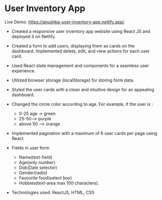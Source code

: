 # User Inventory App
Live Demo: https://anushka-user-inventory-app.netlify.app/

- Created a responsive user inventory app website using React JS and deployed it on Netlify.
  
- Created a form to add users, displaying them as cards on the dashboard. Implemented delete, edit, and view actions for each user card.
  
- Used React state management and components for a seamless user experience.

- Utilized browser storage (localStorage) for storing form data.
  
- Styled the user cards with a clean and intuitive design for an appealing dashboard.
  
- Changed the circle color according to age.
For example, if the user is :
  - 0-25 age -> green
  - 25-50--> purple
  - above 50 --> orange

- Implemented pagination with a maximum of 6 user cards per page using React.

- Fields in user form
  - Name(text-field)
  - Age(only number)
  - Dob(Date selector)
  - Gender(radio)
  - Favourite food(select box)
  - Hobbies(text-area max 100 characters).

- Technologies used: ReactJS, HTML, CSS
